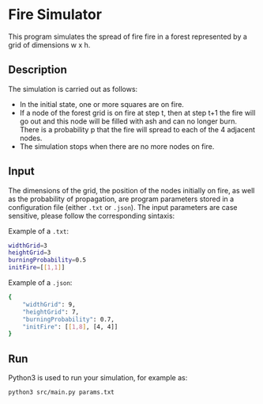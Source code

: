 # Fire Simulator

This program simulates the spread of fire fire in a forest represented by a grid of dimensions w x h.

## Description

The simulation is carried out as follows:
* In the initial state, one or more squares are on fire.
* If a node of the forest grid is on fire at step t, then at step t+1 the fire will go out and this node will be filled with ash and can no longer burn. There is a probability p that the fire will spread to each of the 4 adjacent nodes.
* The simulation stops when there are no more nodes on fire.

## Input

The dimensions of the grid, the position of the nodes initially on fire, as well as the probability of propagation, are program parameters stored in a configuration file (either `.txt` or `.json`). The input parameters are case sensitive, please follow the corresponding sintaxis:

Example of a `.txt`:
```bash
widthGrid=3
heightGrid=3
burningProbability=0.5
initFire=[[1,1]]
```

Example of a `.json`:
```bash
{
    "widthGrid": 9,
    "heightGrid": 7, 
    "burningProbability": 0.7,
    "initFire": [[1,8], [4, 4]]
}
```

## Run

Python3 is used to run your simulation, for example as:

```bash
python3 src/main.py params.txt
```
